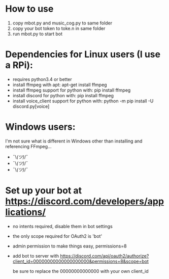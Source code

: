 # How to use
1. copy mbot.py and music_cog.py to same folder
2. copy your bot token to toke.n in same folder
3. run mbot.py to start bot

# Dependencies for Linux users (I use a RPi):
- requires python3.4 or better
- install ffmpeg with apt: apt-get install ffmpeg
- install ffmpeg support for python with: pip install ffmpeg
- install discord for python with: pip install ffmpeg
- install voice_client support for python with: python -m pip install -U discord.py[voice]

# Windows users:
I'm not sure what is different in Windows other than installing and referencing FFmpeg...
- ¯\\_(ツ)_/¯
- ¯\\_(ツ)_/¯
- ¯\\_(ツ)_/¯
#
# Set up your bot at https://discord.com/developers/applications/  
- no intents required, disable them in bot settings
- the only scope required for OAuth2 is 'bot'
- admin permission to make things easy, permissions=8
- add bot to server with https://discord.com/api/oauth2/authorize?client_id=00000000000000000000&permissions=8&scope=bot
  
  be sure to replace the 00000000000000 with your own client_id

